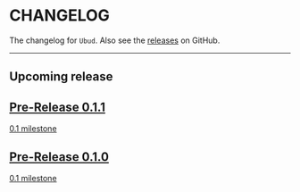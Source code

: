 # CHANGELOG

The changelog for `Ubud`. Also see the [releases](https://github.com/lkmfz/Ubud/releases) on GitHub.

--------------------------------------

## Upcoming release

## [Pre-Release 0.1.1](https://github.com/lkmfz/Ubud/releases/tag/0.1.1)
[0.1 milestone](https://github.com/lkmfz/Ubud/milestone/1)

## [Pre-Release 0.1.0](https://github.com/lkmfz/Ubud/releases/tag/0.1.0)
[0.1 milestone](https://github.com/lkmfz/Ubud/milestone/1)